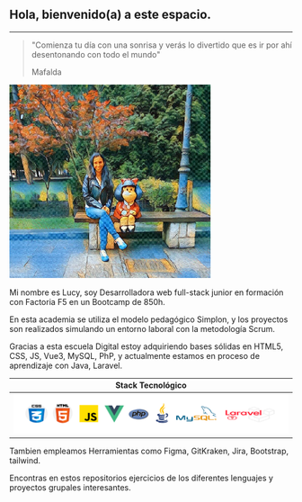 ## Hola, bienvenido(a) a este espacio.

---

>"Comienza tu día con una sonrisa y verás lo divertido que es ir por ahí desentonando con todo el mundo"
>
>Mafalda

![Lucy y Mafalda en Oviedo](/mafalda2.png)

Mi nombre es Lucy, soy Desarrolladora web full-stack junior en formación con Factoria F5 en un Bootcamp de 850h.

En esta academia se utiliza el modelo pedagógico Simplon, y los proyectos son realizados simulando un entorno laboral con la metodología Scrum.

Gracias a esta escuela Digital estoy adquiriendo bases sólidas en HTML5, CSS, JS, Vue3, MySQL, PhP, y actualmente estamos en proceso de aprendizaje con Java, Laravel.

| Stack Tecnológico |
| --- |
|![](/Stack.png)


Tambien empleamos Herramientas como Figma, GitKraken, Jira, Bootstrap, tailwind.

Encontras en estos repositorios ejercicios de los diferentes lenguajes y proyectos grupales interesantes.


